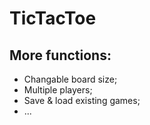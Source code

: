 # TicTacToe
## More functions:
- Changable board size;
- Multiple players;
- Save & load existing games;
- ...
